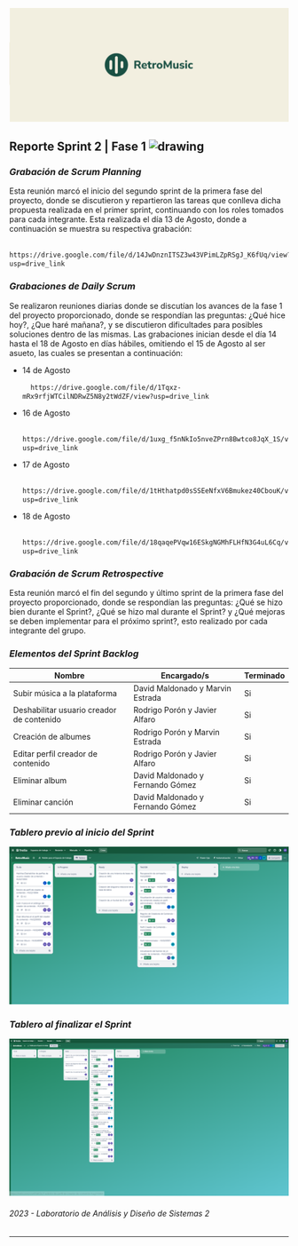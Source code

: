 ![Net Image](banner.jpg "Banner | RetroMusic")

## Reporte Sprint 2 | Fase 1 <img src="https://media.tenor.com/dHk-LfzHrtwAAAAi/linux-computer.gif" alt="drawing" width="30"/>

### _Grabación de Scrum Planning_
Esta reunión marcó el inicio del segundo sprint de la primera fase del proyecto, donde se discutieron y repartieron las tareas que conlleva dicha propuesta realizada en el primer sprint, continuando con los roles tomados para cada integrante. Esta realizada el día 13 de Agosto, donde a continuación se muestra su respectiva grabación:

        https://drive.google.com/file/d/14JwDnznITSZ3w43VPimLZpRSgJ_K6fUq/view?usp=drive_link

### _Grabaciones de Daily Scrum_
Se realizaron reuniones diarias donde se discutían los avances de la fase 1 del proyecto proporcionado, donde se respondían las preguntas: ¿Qué hice hoy?, ¿Que haré mañana?, y se discutieron dificultades para posibles soluciones dentro de las mismas. Las grabaciones inician desde el día 14 hasta el 18 de Agosto en días hábiles, omitiendo el 15 de Agosto al ser asueto, las cuales se presentan a continuación:

- 14 de Agosto

        https://drive.google.com/file/d/1Tqxz-mRx9rfjWTCilNDRwZ5N8y2tWdZF/view?usp=drive_link

- 16 de Agosto

        https://drive.google.com/file/d/1uxg_f5nNkIo5nveZPrn8Bwtco8JqX_1S/view?usp=drive_link

- 17 de Agosto

        https://drive.google.com/file/d/1tHthatpd0sSSEeNfxV6Bmukez40CbouK/view?usp=drive_link


- 18 de Agosto

        https://drive.google.com/file/d/18qaqePVqw16ESkgNGMhFLHfN3G4uL6Cq/view?usp=drive_link

### _Grabación de Scrum Retrospective_
Esta reunión marcó el fin del segundo y último sprint de la primera fase del proyecto proporcionado, donde se respondían las preguntas: ¿Qué se hizo bien durante el Sprint?, ¿Qué se hizo mal durante el Sprint? y ¿Qué mejoras se deben implementar para el próximo sprint?, esto realizado por cada integrante del grupo.


### _Elementos del Sprint Backlog_

| Nombre | Encargado/s  | Terminado |
| ------ | ------------ | --------- | 
| Subir música a la plataforma | David Maldonado y Marvin Estrada | Si |
| Deshabilitar usuario creador de contenido | Rodrigo Porón y Javier Alfaro | Si | 
| Creación de albumes | Rodrigo Porón y Marvin Estrada | Si |
| Editar perfil creador de contenido | Rodrigo Porón y Javier Alfaro | Si |
| Eliminar album | David Maldonado y Fernando Gómez | Si |
| Eliminar canción | David Maldonado y Fernando Gómez | Si |

### _Tablero previo al inicio del Sprint_
![Before](beforeTable.png)

### _Tablero al finalizar el Sprint_
![After](afterTable.png)

###### _2023 - Laboratorio de Análisis y Diseño de Sistemas 2_
---

